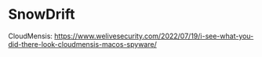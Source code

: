 # SnowDrift

CloudMensis: https://www.welivesecurity.com/2022/07/19/i-see-what-you-did-there-look-cloudmensis-macos-spyware/
